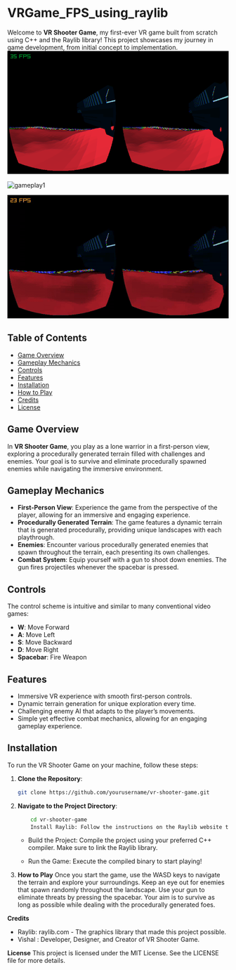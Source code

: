 # VRGame_FPS_using_raylib

Welcome to **VR Shooter Game**, my first-ever VR game built from scratch using C++ and the Raylib library! This project showcases my journey in game development, from initial concept to implementation. 
![Screenshot](https://github.com/vb8146649/VRGame_FPS_using_raylib/blob/main/demo.png)

![gameplay1](https://github.com/vb8146649/VRGame_FPS_using_raylib/blob/main/vrfps1(1).gif)

![gameplay2](https://github.com/vb8146649/VRGame_FPS_using_raylib/blob/main/vrfps2(1).gif
)

## Table of Contents

- [Game Overview](#game-overview)
- [Gameplay Mechanics](#gameplay-mechanics)
- [Controls](#controls)
- [Features](#features)
- [Installation](#installation)
- [How to Play](#how-to-play)
- [Credits](#credits)
- [License](#license)

## Game Overview

In **VR Shooter Game**, you play as a lone warrior in a first-person view, exploring a procedurally generated terrain filled with challenges and enemies. Your goal is to survive and eliminate procedurally spawned enemies while navigating the immersive environment.

## Gameplay Mechanics

- **First-Person View**: Experience the game from the perspective of the player, allowing for an immersive and engaging experience.
- **Procedurally Generated Terrain**: The game features a dynamic terrain that is generated procedurally, providing unique landscapes with each playthrough.
- **Enemies**: Encounter various procedurally generated enemies that spawn throughout the terrain, each presenting its own challenges.
- **Combat System**: Equip yourself with a gun to shoot down enemies. The gun fires projectiles whenever the spacebar is pressed.

## Controls

The control scheme is intuitive and similar to many conventional video games:

- **W**: Move Forward
- **A**: Move Left
- **S**: Move Backward
- **D**: Move Right
- **Spacebar**: Fire Weapon

## Features

- Immersive VR experience with smooth first-person controls.
- Dynamic terrain generation for unique exploration every time.
- Challenging enemy AI that adapts to the player’s movements.
- Simple yet effective combat mechanics, allowing for an engaging gameplay experience.

## Installation

To run the VR Shooter Game on your machine, follow these steps:

1. **Clone the Repository**: 
   ```bash
   git clone https://github.com/yourusername/vr-shooter-game.git
   ```
2. **Navigate to the Project Directory**:
    ```bash
        cd vr-shooter-game
        Install Raylib: Follow the instructions on the Raylib website to install the library for your platform.
    ```

    - Build the Project: Compile the project using your preferred C++ compiler. Make sure to link the Raylib library.

    - Run the Game: Execute the compiled binary to start playing!

3. **How to Play**
Once you start the game, use the WASD keys to navigate the terrain and explore your surroundings. Keep an eye out for enemies that spawn randomly throughout the landscape. Use your gun to eliminate threats by pressing the spacebar. Your aim is to survive as long as possible while dealing with the procedurally generated foes.

**Credits**
-   Raylib: raylib.com - The graphics library that made this project possible.
-   Vishal : Developer, Designer, and Creator of VR Shooter Game.

**License**
This project is licensed under the MIT License. See the LICENSE file for more details.